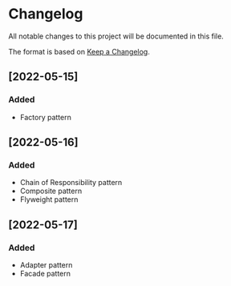 # Changelog

All notable changes to this project will be documented in this file.

The format is based on [Keep a Changelog](https://keepachangelog.com/en/1.0.0/).


## [2022-05-15]

### Added

- Factory pattern


## [2022-05-16]

### Added

- Chain of Responsibility pattern
- Composite pattern
- Flyweight pattern


## [2022-05-17]

### Added

- Adapter pattern
- Facade pattern